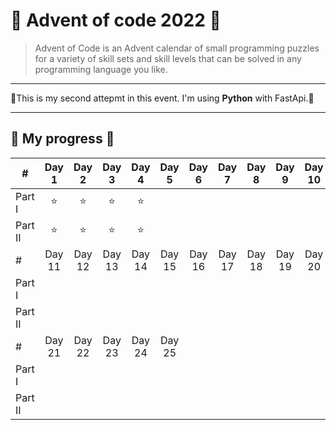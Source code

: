 # :santa: Advent of code 2022 :santa:

>Advent of Code is an Advent calendar of small programming puzzles for a variety of skill sets and skill levels that can be solved in any programming language you like.

---

:christmas_tree:This is my second attepmt in this event. I'm using **Python** with FastApi.:christmas_tree:

---

## :gift: My progress :gift:

|#          |Day 1|Day 2|Day 3|Day 4| Day 5|Day 6|Day 7|Day 8|Day 9|Day 10|
|---------- |:----:|:----:|:----:|:----:|:----:|:----:|:----:|:----:|:----:|:----:|
|Part I   | ⭐ | ⭐ | ⭐ | ⭐ |  |  |  |  |  | |
|Part II   | ⭐ | ⭐ | ⭐ | ⭐ |  |  |  |  |   |  |
|#          |Day 11|Day 12|Day 13|Day 14| Day 15|Day 16|Day 17|Day 18|Day 19|Day 20|
|Part I   |  |  |  |  |  |  |  |  |  | |
|Part II   |  |  |  |  |  |  |  |  |  | |
|#          |Day 21|Day 22|Day 23|Day 24| Day 25|
|Part I   |  |  |  |  |  |
|Part II   |  |  |  |  |  |

